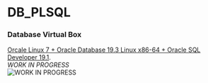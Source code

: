 # DB_PLSQL
### Database Virtual Box
[Orcale Linux 7 + Oracle Database 19.3 Linux x86-64 + Oracle SQL Developer 19.1](https://www.oracle.com/database/technologies/databaseappdev-vm.html).<br/>
*WORK IN PROGRESS*<br/>
![*WORK IN PROGRESS*](https://mlc3enqihfxh.i.optimole.com/-oReiFg-YQPzv3IV/w:184/h:184/q:auto/https://i0.wp.com/amandaalianell.com/wp-content/uploads/2019/09/awkward-moment-seal-meme.png)